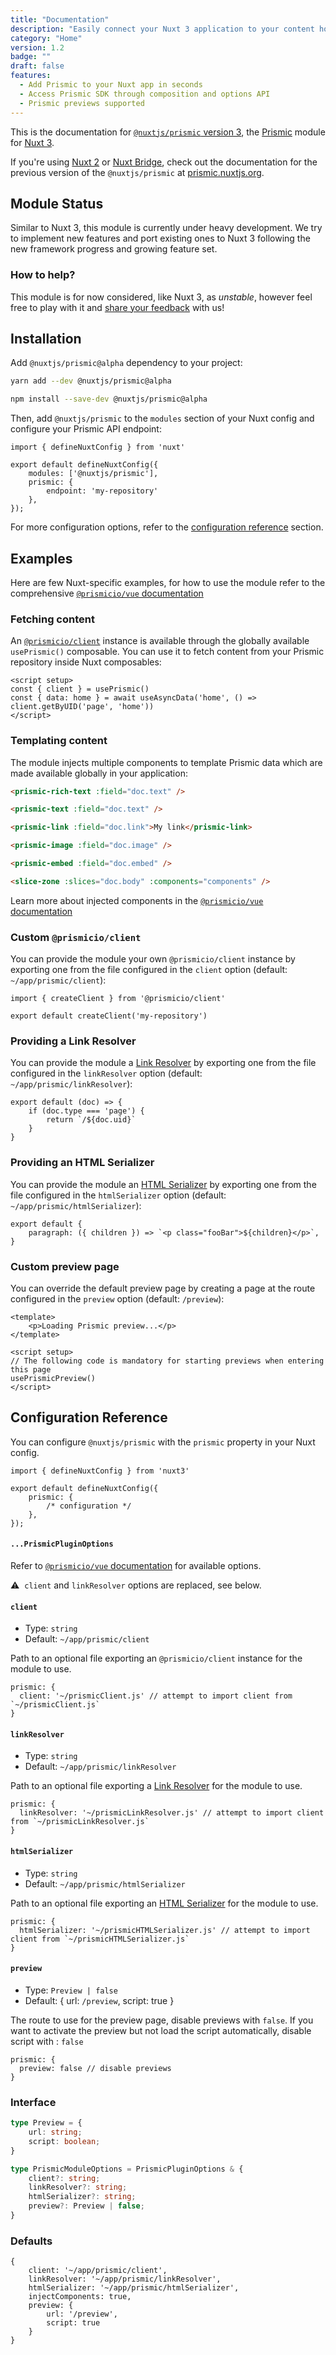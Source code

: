 ```yaml
---
title: "Documentation"
description: "Easily connect your Nuxt 3 application to your content hosted on Prismic"
category: "Home"
version: 1.2
badge: ""
draft: false
features:
  - Add Prismic to your Nuxt app in seconds
  - Access Prismic SDK through composition and options API
  - Prismic previews supported
---
```


<style>
.prose h2 {
	margin-top: 6rem;
}
.prose h3 {
	margin-top: 1rem;
}

.nuxt-content-highlight {
	margin-top: 1rem;
	margin-bottom: 1rem;
}
</style>

<d-alert type="info">

This is the documentation for [`@nuxtjs/prismic` version 3](https://github.com/nuxt-community/prismic-module), the [Prismic](https://prismic.io?utm_campaign=devexp&utm_source=nuxt3doc&utm_medium=homepage) module for [Nuxt 3](https://v3.nuxtjs.org).

If you're using [Nuxt 2](https://nuxtjs.org) or [Nuxt Bridge](https://v3.nuxtjs.org/getting-started/bridge), check out the documentation for the previous version of the `@nuxtjs/prismic` at [prismic.nuxtjs.org](https://prismic.nuxtjs.org).

</d-alert>

<d-list :items="features"></d-list>

## Module Status

Similar to Nuxt 3, this module is currently under heavy development. We try to implement new features and port existing ones to Nuxt 3 following the new framework progress and growing feature set.

### How to help?

This module is for now considered, like Nuxt 3, as _unstable_, however feel free to play with it and [share your feedback](https://github.com/nuxt-community/prismic-module/issues/new/choose) with us!

## Installation

Add `@nuxtjs/prismic@alpha` dependency to your project:

<d-code-group class="my-4">
  <d-code-block label="Yarn" active>

```bash
yarn add --dev @nuxtjs/prismic@alpha
```

  </d-code-block>
  <d-code-block label="NPM">

```bash
npm install --save-dev @nuxtjs/prismic@alpha
```

  </d-code-block>
</d-code-group>

Then, add `@nuxtjs/prismic` to the `modules` section of your Nuxt config and configure your Prismic API endpoint:

```javascript[nuxt.config.[jt]s]
import { defineNuxtConfig } from 'nuxt'

export default defineNuxtConfig({
	modules: ['@nuxtjs/prismic'],
	prismic: {
		endpoint: 'my-repository'
	},
});
```

For more configuration options, refer to the [configuration reference](#configuration-reference) section.

## Examples

Here are few Nuxt-specific examples, for how to use the module refer to the comprehensive [`@prismicio/vue` documentation](https://prismic.io/docs/technical-reference/prismicio-vue?version=v3&utm_campaign=devexp&utm_source=nuxt3doc&utm_medium=doc)

### Fetching content

An [`@prismicio/client`](https://prismic.io/docs/technical-reference/prismicio-client?utm_campaign=devexp&utm_source=nuxt3doc&utm_medium=doc) instance is available through the globally available `usePrismic()` composable. You can use it to fetch content from your Prismic repository inside Nuxt composables:

```vue[app.vue]
<script setup>
const { client } = usePrismic()
const { data: home } = await useAsyncData('home', () => client.getByUID('page', 'home'))
</script>
```

### Templating content

The module injects multiple components to template Prismic data which are made available globally in your application:

<d-code-group class="my-4">
  <d-code-block label="prismic-rich-text" active>

```html
<prismic-rich-text :field="doc.text" />
```

  </d-code-block>
  <d-code-block label="prismic-text">

```html
<prismic-text :field="doc.text" />
```

  </d-code-block>
  <d-code-block label="prismic-link">

```html
<prismic-link :field="doc.link">My link</prismic-link>
```

  </d-code-block>
  <d-code-block label="prismic-image">

```html
<prismic-image :field="doc.image" />
```

  </d-code-block>
  <d-code-block label="prismic-embed">

```html
<prismic-embed :field="doc.embed" />
```

  </d-code-block>
  <d-code-block label="slice-zone">

```html
<slice-zone :slices="doc.body" :components="components" />
```

  </d-code-block>
</d-code-group>

Learn more about injected components in the [`@prismicio/vue` documentation](https://prismic.io/docs/technical-reference/prismicio-vue?version=v3&utm_campaign=devexp&utm_source=nuxt3doc&utm_medium=doc#components-usage)

### Custom `@prismicio/client`

You can provide the module your own `@prismicio/client` instance by exporting one from the file configured in the `client` option (default: `~/app/prismic/client`):

```javascript[~/app/prismic/client.[jt]s]
import { createClient } from '@prismicio/client'

export default createClient('my-repository')
```

### Providing a Link Resolver

You can provide the module a [Link Resolver](https://prismic.io/docs/core-concepts/link-resolver-route-resolver#link-resolver) by exporting one from the file configured in the `linkResolver` option (default: `~/app/prismic/linkResolver`):

```javascript[~/app/prismic/linkResolver.[jt]s]
export default (doc) => {
	if (doc.type === 'page') {
		return `/${doc.uid}`
	}
}
```

### Providing an HTML Serializer

You can provide the module an [HTML Serializer](https://prismic.io/docs/core-concepts/html-serializer) by exporting one from the file configured in the `htmlSerializer` option (default: `~/app/prismic/htmlSerializer`):

```javascript[~/app/prismic/htmlSerializer.[jt]s]
export default {
	paragraph: ({ children }) => `<p class="fooBar">${children}</p>`,
}
```

### Custom preview page

You can override the default preview page by creating a page at the route configured in the `preview` option (default: `/preview`):

```vue[~/pages/preview.vue]
<template>
	<p>Loading Prismic preview...</p>
</template>

<script setup>
// The following code is mandatory for starting previews when entering this page
usePrismicPreview()
</script>
```

## Configuration Reference

You can configure `@nuxtjs/prismic` with the `prismic` property in your Nuxt config.

```javascript[nuxt.config.[jt]s]
import { defineNuxtConfig } from 'nuxt3'

export default defineNuxtConfig({
	prismic: {
		/* configuration */
	},
});
```

#### `...PrismicPluginOptions`

Refer to [`@prismicio/vue` documentation](https://prismic.io/docs/technical-reference/prismicio-vue?version=v3&utm_campaign=devexp&utm_source=nuxt3doc&utm_medium=doc#plugin-usage) for available options.

<d-alert type="warning">

⚠ &nbsp;`client` and `linkResolver` options are replaced, see below.

</d-alert>

#### `client`

- Type: `string`
- Default: `~/app/prismic/client`

Path to an optional file exporting an `@prismicio/client` instance for the module to use.

```javascript[nuxt.config.[jt]s]
prismic: {
  client: '~/prismicClient.js' // attempt to import client from `~/prismicClient.js`
}
```

#### `linkResolver`

- Type: `string`
- Default: `~/app/prismic/linkResolver`

Path to an optional file exporting a [Link Resolver](https://prismic.io/docs/core-concepts/link-resolver-route-resolver#link-resolver) for the module to use.

```javascript[nuxt.config.[jt]s]
prismic: {
  linkResolver: '~/prismicLinkResolver.js' // attempt to import client from `~/prismicLinkResolver.js`
}
```

#### `htmlSerializer`

- Type: `string`
- Default: `~/app/prismic/htmlSerializer`

Path to an optional file exporting an [HTML Serializer](https://prismic.io/docs/core-concepts/html-serializer) for the module to use.

```javascript[nuxt.config.[jt]s]
prismic: {
  htmlSerializer: '~/prismicHTMLSerializer.js' // attempt to import client from `~/prismicHTMLSerializer.js`
}
```

#### `preview`

- Type: `Preview | false`
- Default: { url: `/preview`, script: true }

The route to use for the preview page, disable previews with `false`.
If you want to activate the preview but not load the script automatically, disable script with : `false`

```javascript[nuxt.config.[jt]s]
prismic: {
  preview: false // disable previews
}
```

### Interface

```typescript
type Preview = {
	url: string;
	script: boolean;
}

type PrismicModuleOptions = PrismicPluginOptions & {
	client?: string;
	linkResolver?: string;
	htmlSerializer?: string;
	preview?: Preview | false;
}
```

### Defaults

```
{
	client: '~/app/prismic/client',
	linkResolver: '~/app/prismic/linkResolver',
	htmlSerializer: '~/app/prismic/htmlSerializer',
	injectComponents: true,
	preview: {
		url: '/preview',
		script: true
	}
}
```
